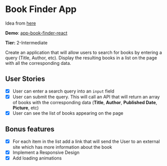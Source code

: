 # Book Finder App

Idea from [here](https://github.com/florinpop17/app-ideas)

**Demo**: [app-book-finder-react](https://app-book-finder-react.netlify.app/)

**Tier:** 2-Intermediate

Create an application that will allow users to search for books by entering a query (Title, Author, etc). Display the resulting books in a list on the page with all the corresponding data.

## User Stories

- [x] User can enter a search query into an `input` field
- [x] User can submit the query. This will call an API that will return an array of books with the corresponding data (**Title**, **Author**, **Published Date**, **Picture**, etc)
- [x] User can see the list of books appearing on the page

## Bonus features

- [x] For each item in the list add a link that will send the User to an external site which has more information about the book
- [x] Implement a Responsive Design
- [x] Add loading animations
